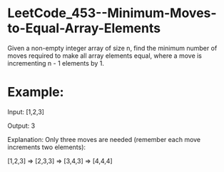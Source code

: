 # LeetCode_453--Minimum-Moves-to-Equal-Array-Elements

Given a non-empty integer array of size n, find the minimum number of moves required to make all array elements equal, where a move is incrementing n - 1 elements by 1.

# Example:

Input: [1,2,3]

Output: 3

Explanation: Only three moves are needed (remember each move increments two elements):

[1,2,3]  =>  [2,3,3]  =>  [3,4,3]  =>  [4,4,4]
